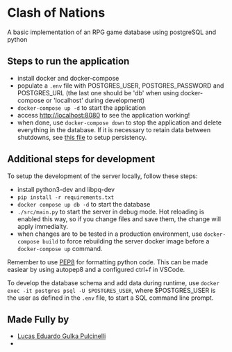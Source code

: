 # Clash of Nations
A basic implementation of an RPG game database using postgreSQL and python

## Steps to run the application
- install docker and docker-compose
- populate a `.env` file with POSTGRES\_USER, POSTGRES\_PASSWORD and POSTGRES_URL (the last one should be 'db' when using docker-compose or 'localhost' during development)
- `docker-compose up -d` to start the application
- access [http://localhost:8080](http://localhost:8080) to see the application working!
- when done, use `docker-compose down` to stop the application and delete everything in the database. If it is necessary to retain data between shutdowns, see [this file](docker-compose.yml) to setup persistency.

## Additional steps for development
To setup the development of the server locally, follow these steps:
- install python3-dev and libpq-dev
- `pip install -r requirements.txt`
- `docker compose up db -d` to start the database
- `./src/main.py` to start the server in debug mode. Hot reloading is enabled this way, so if you change files and save them, the change will apply immedialty.
- when changes are to be tested in a production environment, use `docker-compose build` to force rebuilding the server docker image before a `docker-compose up` command.

Remember to use [PEP8](https://peps.python.org/pep-0008/) for formatting python code. This can be made easiear by using autopep8 and a configured ctrl+f in VSCode.

To develop the database schema and add data during runtime, use `docker exec -it postgres psql -U $POSTGRES_USER`, where $POSTGRES\_USER is the user as defined in the `.env` file, to start a SQL command line prompt.

## Made Fully by
- [Lucas Eduardo Gulka Pulcinelli](https://github.com/lucasgpulcinelli/)
- 
